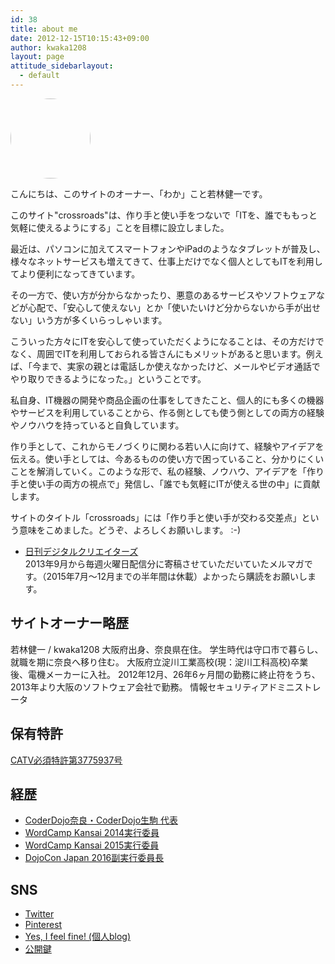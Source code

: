 ```yaml
---
id: 38
title: about me
date: 2012-12-15T10:15:43+09:00
author: kwaka1208
layout: page
attitude_sidebarlayout:
  - default
---
```

<img src="https://avatars.githubusercontent.com/{{ page.author }}" style="border-radius: 64px; width: 128px;">

こんにちは、このサイトのオーナー、「わか」こと若林健一です。

このサイト"crossroads"は、作り手と使い手をつないで「ITを、誰でももっと気軽に使えるようにする」ことを目標に設立しました。

最近は、パソコンに加えてスマートフォンやiPadのようなタブレットが普及し、様々なネットサービスも増えてきて、仕事上だけでなく個人としてもITを利用してより便利になってきています。 

その一方で、使い方が分からなかったり、悪意のあるサービスやソフトウェアなどが心配で、「安心して使えない」とか「使いたいけど分からないから手が出せない」いう方が多くいらっしゃいます。

こういった方々にITを安心して使っていただくようになることは、その方だけでなく、周囲でITを利用しておられる皆さんにもメリットがあると思います。例えば、「今まで、実家の親とは電話しか使えなかったけど、メールやビデオ通話でやり取りできるようになった。」ということです。

私自身、IT機器の開発や商品企画の仕事をしてきたこと、個人的にも多くの機器やサービスを利用していることから、作る側としても使う側としての両方の経験やノウハウを持っていると自負しています。

作り手として、これからモノづくりに関わる若い人に向けて、経験やアイデアを伝える。使い手としては、今あるものの使い方で困っていること、分かりにくいことを解消していく。このような形で、私の経験、ノウハウ、アイデアを「作り手と使い手の両方の視点で」発信し、「誰でも気軽にITが使える世の中」に貢献します。

サイトのタイトル「crossroads」には「作り手と使い手が交わる交差点」という意味をこめました。どうぞ、よろしくお願いします。 :-)

- [日刊デジタルクリエイターズ](http://blog.dgcr.com/)  
2013年9月から毎週火曜日配信分に寄稿させていただいていたメルマガです。（2015年7月～12月までの半年間は休載）よかったら購読をお願いします。

## サイトオーナー略歴
若林健一 / kwaka1208
大阪府出身、奈良県在住。
学生時代は守口市で暮らし、就職を期に奈良へ移り住む。
大阪府立淀川工業高校(現：淀川工科高校)卒業後、電機メーカーに入社。
2012年12月、26年6ヶ月間の勤務に終止符をうち、2013年より大阪のソフトウェア会社で勤務。
情報セキュリティアドミニストレータ

## 保有特許
[CATV必須特許第3775937号](https://pat.reserge.net/PatentDocument.php?an=1999074026&dbid=JPP)

## 経歴
- [CoderDojo奈良・CoderDojo生駒 代表](http://coderdojo-nara-ikoma.github.io/)
- [WordCamp Kansai 2014実行委員](https://kansai.wordcamp.org/2014/organizers)
- [WordCamp Kansai 2015実行委員](https://kansai.wordcamp.org/2015/organizers/)
- [DojoCon Japan 2016副実行委員長](http://dojocon.coderdojo.jp/)

## SNS
- [Twitter](https://twitter.com/kwaka1208)
- [Pinterest](http://www.pinterest.com/kwaka1208/)
- [Yes, I feel fine! (個人blog)](http://pote2.net/kenichi/)
- [公開鍵](https://github.com/kwaka1208/PublicKey)
